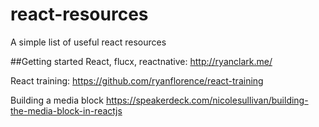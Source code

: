 # react-resources
A simple list of useful react resources

##Getting started
React, flucx, reactnative: http://ryanclark.me/

React training: https://github.com/ryanflorence/react-training

Building a media block
https://speakerdeck.com/nicolesullivan/building-the-media-block-in-reactjs

